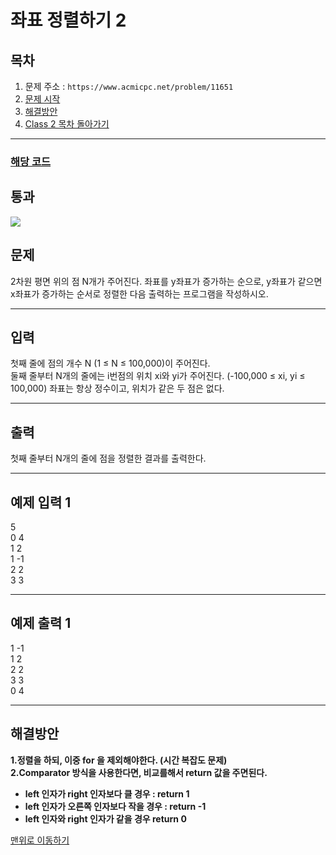 # 좌표 정렬하기 2

## 목차

1. 문제 주소 : `https://www.acmicpc.net/problem/11651`
2. [문제 시작](#문제)
3. [해결방안](#해결방안)
4. [Class 2 목차 돌아가기](../README.md)
___

### [해당 코드](./좌표정렬하기2.java)

## 통과

<img src="https://github.com/user-attachments/assets/e8d2a456-fa6e-40e1-baa4-dcc4b2be9cce">

## 문제

2차원 평면 위의 점 N개가 주어진다. 좌표를 y좌표가 증가하는 순으로, y좌표가 같으면 x좌표가 증가하는 순서로 정렬한 다음 출력하는 프로그램을 작성하시오.

___

## 입력

첫째 줄에 점의 개수 N (1 ≤ N ≤ 100,000)이 주어진다.<br>
둘째 줄부터 N개의 줄에는 i번점의 위치 xi와 yi가 주어진다. (-100,000 ≤ xi, yi ≤ 100,000) 좌표는 항상 정수이고, 위치가 같은 두 점은 없다.

___

## 출력

첫째 줄부터 N개의 줄에 점을 정렬한 결과를 출력한다.

---

## 예제 입력 1

5 <br>
0 4 <br>
1 2 <br>
1 -1 <br>
2 2 <br>
3 3

---

## 예제 출력 1

1 -1 <br>
1 2 <br>
2 2 <br>
3 3 <br>
0 4

---
## 해결방안
**1.정렬을 하되, 이중 for 을 제외해야한다. (시간 복잡도 문제)**<br>
**2.Comparator 방식을 사용한다면, 비교를해서 return 값을 주면된다.**<br>
+ **left 인자가 right 인자보다 클 경우 : return 1**<br>
+ **left 인자가 오른쪽 인자보다 작을 경우 : return -1**<br>
+ **left 인자와 right 인자가 같을 경우 return 0**<br>

[맨위로 이동하기](#좌표-정렬하기-2)